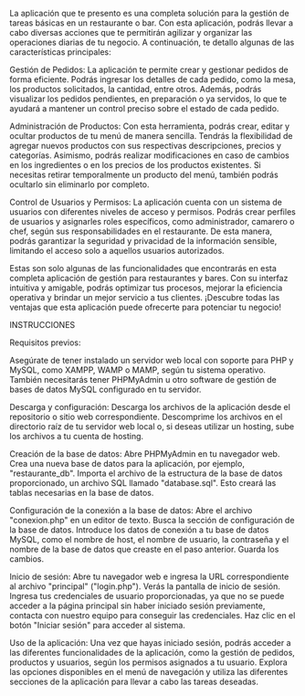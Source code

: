 La aplicación que te presento es una completa solución para la gestión de tareas básicas en un restaurante o bar. Con esta aplicación, podrás llevar a cabo diversas acciones que te permitirán agilizar y organizar las operaciones diarias de tu negocio. A continuación, te detallo algunas de las características principales:

Gestión de Pedidos: La aplicación te permite crear y gestionar pedidos de forma eficiente. Podrás ingresar los detalles de cada pedido, como la mesa, los productos solicitados, la cantidad, entre otros. Además, podrás visualizar los pedidos pendientes, en preparación o ya servidos, lo que te ayudará a mantener un control preciso sobre el estado de cada pedido.

Administración de Productos: Con esta herramienta, podrás crear, editar y ocultar productos de tu menú de manera sencilla. Tendrás la flexibilidad de agregar nuevos productos con sus respectivas descripciones, precios y categorías. Asimismo, podrás realizar modificaciones en caso de cambios en los ingredientes o en los precios de los productos existentes. Si necesitas retirar temporalmente un producto del menú, también podrás ocultarlo sin eliminarlo por completo.

Control de Usuarios y Permisos: La aplicación cuenta con un sistema de usuarios con diferentes niveles de acceso y permisos. Podrás crear perfiles de usuarios y asignarles roles específicos, como administrador, camarero o chef, según sus responsabilidades en el restaurante. De esta manera, podrás garantizar la seguridad y privacidad de la información sensible, limitando el acceso solo a aquellos usuarios autorizados.

Estas son solo algunas de las funcionalidades que encontrarás en esta completa aplicación de gestión para restaurantes y bares. Con su interfaz intuitiva y amigable, podrás optimizar tus procesos, mejorar la eficiencia operativa y brindar un mejor servicio a tus clientes. ¡Descubre todas las ventajas que esta aplicación puede ofrecerte para potenciar tu negocio!


INSTRUCCIONES

Requisitos previos:

Asegúrate de tener instalado un servidor web local con soporte para PHP y MySQL, como XAMPP, WAMP o MAMP, según tu sistema operativo.
También necesitarás tener PHPMyAdmin u otro software de gestión de bases de datos MySQL configurado en tu servidor.

Descarga y configuración:
Descarga los archivos de la aplicación desde el repositorio o sitio web correspondiente.
Descomprime los archivos en el directorio raíz de tu servidor web local o, si deseas utilizar un hosting, sube los archivos a tu cuenta de hosting.

Creación de la base de datos:
Abre PHPMyAdmin en tu navegador web.
Crea una nueva base de datos para la aplicación, por ejemplo, "restaurante_db".
Importa el archivo de la estructura de la base de datos proporcionado, un archivo SQL llamado "database.sql". Esto creará las tablas necesarias en la base de datos.

Configuración de la conexión a la base de datos:
Abre el archivo "conexion.php" en un editor de texto.
Busca la sección de configuración de la base de datos.
Introduce los datos de conexión a tu base de datos MySQL, como el nombre de host, el nombre de usuario, la contraseña y el nombre de la base de datos que creaste en el paso anterior.
Guarda los cambios.

Inicio de sesión:
Abre tu navegador web e ingresa la URL correspondiente al archivo "principal" ("login.php").
Verás la pantalla de inicio de sesión. Ingresa tus credenciales de usuario proporcionadas, ya que no se puede acceder a la página principal sin haber iniciado sesión previamente, contacta con nuestro equipo para conseguir las credenciales.
Haz clic en el botón "Iniciar sesión" para acceder al sistema.

Uso de la aplicación:
Una vez que hayas iniciado sesión, podrás acceder a las diferentes funcionalidades de la aplicación, como la gestión de pedidos, productos y usuarios, según los permisos asignados a tu usuario.
Explora las opciones disponibles en el menú de navegación y utiliza las diferentes secciones de la aplicación para llevar a cabo las tareas deseadas.
